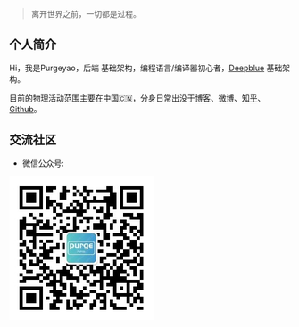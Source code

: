> 离开世界之前，一切都是过程。

## 个人简介

Hi，我是Purgeyao，后端 基础架构，编程语言/编译器初心者，[Deepblue](https://www.deepblueai.com/) 基础架构。

目前的物理活动范围主要在中国🇨🇳，分身日常出没于[博客](https://purgeyao.github.io/)、[微博](https://weibo.com/273115594)、[知乎](https://www.zhihu.com/people/xiao-nuo-nuo-72-86/posts)、[Github](https://github.com/purgeyao)。

## 交流社区

- 微信公众号:
    
![微信公众号二维码](../../img/about-my-mp-8cm.jpg)